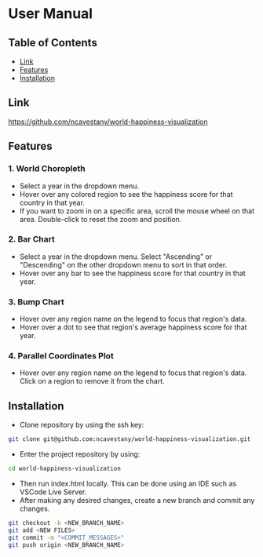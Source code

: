 # User Manual

## Table of Contents

- [Link](#link)
- [Features](#features)
- [Installation](#installation)

## Link
<a href="[https://github.com/ncavestany/world-happiness-visualization">https://github.com/ncavestany/world-happiness-visualization</a>

## Features
### 1. World Choropleth
- Select a year in the dropdown menu.
- Hover over any colored region to see the happiness score for that country in that year.
- If you want to zoom in on a specific area, scroll the mouse wheel on that area. Double-click to reset the zoom and position.

### 2. Bar Chart
- Select a year in the dropdown menu. Select "Ascending" or "Descending" on the other dropdown menu to sort in that order.
- Hover over any bar to see the happiness score for that country in that year.

### 3. Bump Chart
- Hover over any region name on the legend to focus that region's data.
- Hover over a dot to see that region's average happiness score for that year.

### 4. Parallel Coordinates Plot
- Hover over any region name on the legend to focus that region's data. Click on a region to remove it from the chart.

## Installation
* Clone repository by using the ssh key:
```bash
git clone git@github.com:ncavestany/world-happiness-visualization.git
```
* Enter the project repository by using:
```bash
cd world-happiness-visualization
```
* Then run index.html locally. This can be done using an IDE such as VSCode Live Server.
* After making any desired changes, create a new branch and commit any changes.
```bash
git checkout -b <NEW_BRANCH_NAME>
git add <NEW FILES>
git commit -m "<COMMIT_MESSAGES>"
git push origin <NEW_BRANCH_NAME>
```

